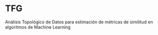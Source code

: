 # TFG
Análisis Topológico de Datos para estimación de métricas de similitud en algoritmos de Machine Learning
